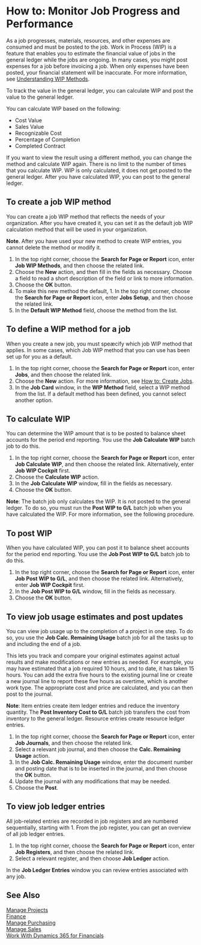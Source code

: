 <properties
                pageTitle="How to: Monitor Job Progress and Performance| Financials"
                description="Describes how to budget for jobs."
                services="project-madeira"
                documentationCenter=""
                authors="SorenGP"
/>
<tags
    ms.service="project-madeira"
    ms.topic="article"
    ms.devlang="na"
    ms.tgt_pltfrm="na"
    ms.workload="na"
    ms.date="10/26/2016"
    ms.author="SorenGP" />

# How to: Monitor Job Progress and Performance
As a job progresses, materials, resources, and other expenses are consumed and must be posted to the job. Work in Process (WIP) is a feature that enables you to estimate the financial value of jobs in the general ledger while the jobs are ongoing. In many cases, you might post expenses for a job before invoicing a job. When only expenses have been posted, your financial statement will be inaccurate. For more information, see [Understanding WIP Methods](projects-understanding-wip.md).

To track the value in the general ledger, you can calculate WIP and post the value to the general ledger.

You can calculate WIP based on the following:

- Cost Value
- Sales Value
- Recognizable Cost
- Percentage of Completion
- Completed Contract

If you want to view the result using a different method, you can change the method and calculate WIP again. There is no limit to the number of times that you calculate WIP. WIP is only calculated, it does not get posted to the general ledger. After you have calculated WIP, you can post to the general ledger.

## To create a job WIP method  
You can create a job WIP method that reflects the needs of your organization. After you have created it, you can set it as the default job WIP calculation method that will be used in your organization.  
  
**Note**. After you have used your new method to create WIP entries, you cannot delete the method or modify it.  
  
1. In the top right corner, choose the **Search for Page or Report** icon, enter **Job WIP Methods**, and then choose the related link.  
2. Choose the **New** action, and then fill in the fields as necessary. Choose a field to read a short description of the field or link to more information.  
3. Choose the **OK** button.   
4. To make this new method the default, 1. In the top right corner, choose the **Search for Page or Report** icon, enter **Jobs Setup**, and then choose the related link.  
5. In the **Default WIP Method** field, choose the method from the list. 

## To define a WIP method for a job  
When you create a new job, you must speæcify which job WIP method that applies. In some cases, which Job WIP method that you can use has been set up for you as a default. 
  
1. In the top right corner, choose the **Search for Page or Report** icon, enter **Jobs**, and then choose the related link.
2. Choose the **New** action. For more information, see [How to: Create Jobs](projects-how-create-jobs.md).  
3. In the **Job Card** window, in the **WIP Method** field, select a WIP method from the list. If a default method has been defined, you cannot select another option.  

## To calculate WIP  
You can determine the WIP amount that is to be posted to balance sheet accounts for the period end reporting. You use the **Job Calculate WIP** batch job to do this.  
      
1. In the top right corner, choose the **Search for Page or Report** icon, enter **Job Calculate WIP**, and then choose the related link. Alternatively, enter **Job WIP Cockpit** first.  
2. Choose the **Calculate WIP** action.
3. In the **Job Calculate WIP** window, fill in the fields as necessary.
4. Choose the **OK** button.  
  
**Note**: The batch job only calculates the WIP. It is not posted to the general ledger. To do so, you must run the **Post WIP to G/L** batch job when you have calculated the WIP. For more information, see the following procedure.

## To post WIP  
When you have calculated WIP, you can post it to balance sheet accounts for the period end reporting. You use the **Job Post WIP to G/L** batch job to do this.
  
1. In the top right corner, choose the **Search for Page or Report** icon, enter **Job Post WIP to G/L**, and then choose the related link. Alternatively, enter **Job WIP Cockpit** first.  
2. In the **Job Post WIP to G/L** window, fill in the fields as necessary.  
3. Choose the **OK** button. 

## To view job usage estimates and post updates  
You can view job usage up to the completion of a project in one step. To do so, you use the **Job Calc. Remaining Usage** batch job for all the tasks up to and including the end of a job.  
  
This lets you track and compare your original estimates against actual results and make modifications or new entries as needed. For example, you may have estimated that a job required 10 hours, and to date, it has taken 15 hours. You can add the extra five hours to the existing journal line or create a new journal line to report these five hours as overtime, which is another work type. The appropriate cost and price are calculated, and you can then post to the journal.  
  
**Note**: Item entries create item ledger entries and reduce the inventory quantity. The **Post Inventory Cost to G/L** batch job transfers the cost from inventory to the general ledger. Resource entries create resource ledger entries.  
  
1. In the top right corner, choose the **Search for Page or Report** icon, enter **Job Journals**, and then choose the related link.  
2. Select a relevant job journal, and then choose the **Calc. Remaining Usage** action.  
3. In the **Job Calc. Remaining Usage** window, enter the document number and posting date that is to be inserted in the journal, and then choose the **OK** button.  
4. Update the journal with any modifications that may be needed.  
5. Choose the **Post**. 
 
## To view job ledger entries
All job-related entries are recorded in job registers and are numbered sequentially, starting with 1. From the job register, you can get an overview of all job ledger entries.    
  
1. In the top right corner, choose the **Search for Page or Report** icon, enter **Job Registers**, and then choose the related link. 
2. Select a relevant register, and then choose **Job Ledger** action.
  
In the **Job Ledger Entries** window you can review entries associated with any job.  
 
## See Also
[Manage Projects](projects-manage-projects.md)  
[Finance](finance.md)  
[Manage Purchasing](purchasing-manage-purchasing.md)         
[Manage Sales](sales-manage-sales.md)      
[Work With Dynamics 365 for Financials](ui-work-product.md)  
